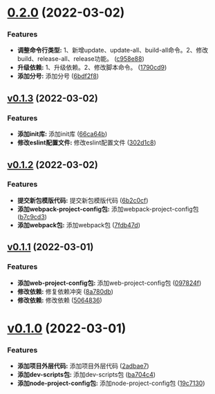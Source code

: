# [0.2.0](https://github.com/qinshixixing/ebullience/compare/ebullience/v0.1.3...ebullience/0.2.0) (2022-03-02)


### Features

* **调整命令行类型:** 1、新增update、update-all、build-all命令。2、修改build、release-all、release功能。 ([c958e88](https://github.com/qinshixixing/ebullience/commit/c958e88c3573a2156cb65f6678619ac9526cd7ab))
* **升级依赖:** 1、升级依赖。2、修改脚本命令。 ([1790cd9](https://github.com/qinshixixing/ebullience/commit/1790cd9db442ebeb7937aa559d614c5fc59d815a))
* **添加分号:** 添加分号 ([6bdf2f8](https://github.com/qinshixixing/ebullience/commit/6bdf2f8e009ab4a8809411c70195a86b1bb8ba96))



## [v0.1.3](https://github.com/qinshixixing/ebullience/compare/ebullience/v0.1.2...ebullience/v0.1.3) (2022-03-02)


### Features

* **添加init库:** 添加init库 ([66ca64b](https://github.com/qinshixixing/ebullience/commit/66ca64bf38cfb8c71c1359cf3e88935da5ac0bcd))
* **修改eslint配置文件:** 修改eslint配置文件 ([302d1c8](https://github.com/qinshixixing/ebullience/commit/302d1c8d1af496d3a43d46dc6706a34a1c55b1fd))



## [v0.1.2](https://github.com/qinshixixing/ebullience/compare/ebullience/v0.1.1...ebullience/v0.1.2) (2022-03-02)


### Features

* **提交新包模版代码:** 提交新包模版代码 ([6b2c0cf](https://github.com/qinshixixing/ebullience/commit/6b2c0cf5c154d13828ce19dd836c6b1d2a72ef56))
* **添加webpack-project-config包:** 添加webpack-project-config包 ([b7c9cd3](https://github.com/qinshixixing/ebullience/commit/b7c9cd302b1ac472797d6fcee20bd48d5ceddd61))
* **添加webpack包:** 添加webpack包 ([7fdb47d](https://github.com/qinshixixing/ebullience/commit/7fdb47d345b899dae417ca8a7db1bac346253bcc))



## [v0.1.1](https://github.com/qinshixixing/ebullience/compare/ebullience/v0.1.0...ebullience/v0.1.1) (2022-03-01)


### Features

* **添加web-project-config包:** 添加web-project-config包 ([097824f](https://github.com/qinshixixing/ebullience/commit/097824fb1e055a2843fd029b33aa55b9ac88fbf9))
* **修改依赖:** 修复依赖冲突 ([8a780db](https://github.com/qinshixixing/ebullience/commit/8a780db513d13ff4c361f3673a6c0cebded21c37))
* **修改依赖:** 修改依赖 ([5064836](https://github.com/qinshixixing/ebullience/commit/5064836f818e45092228f25d1f6b91fdccf3dfd4))



# [v0.1.0](https://github.com/qinshixixing/ebullience/compare/19c7130908da168f8906190229fa18ca2c1ca93f...ebullience/v0.1.0) (2022-03-01)


### Features

* **添加项目外层代码:** 添加项目外层代码 ([2adbae7](https://github.com/qinshixixing/ebullience/commit/2adbae711a78df7f6cd103738ef145a66a7ed24b))
* **添加dev-scripts包:** 添加dev-scripts包 ([ba704c4](https://github.com/qinshixixing/ebullience/commit/ba704c493974c2de8587da7a07cfd1c68a94090a))
* **添加node-project-config包:** 添加node-project-config包 ([19c7130](https://github.com/qinshixixing/ebullience/commit/19c7130908da168f8906190229fa18ca2c1ca93f))



